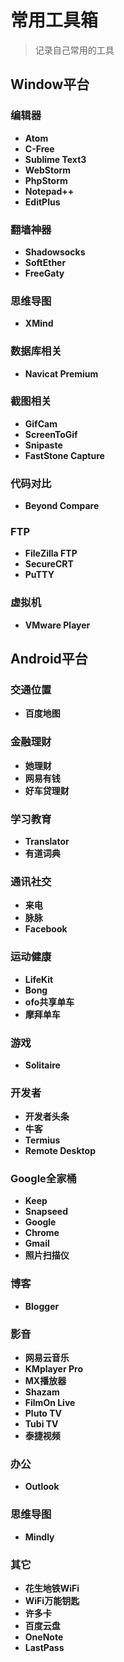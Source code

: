 # 常用工具箱

>记录自己常用的工具

## Window平台

### 编辑器
* **Atom**
* **C-Free**
* **Sublime Text3**
* **WebStorm**
* **PhpStorm**
* **Notepad++**
* **EditPlus**

### 翻墙神器
* **Shadowsocks**
* **SoftEther**
* **FreeGaty**

### 思维导图
* **XMind**

### 数据库相关
* **Navicat Premium**

### 截图相关
* **GifCam**
* **ScreenToGif**
* **Snipaste**
* **FastStone Capture**

### 代码对比
* **Beyond Compare**

### FTP
* **FileZilla FTP**
* **SecureCRT**
* **PuTTY**

### 虚拟机
* **VMware Player**

## Android平台

### 交通位置
* **百度地图**

### 金融理财
* **她理财**
* **网易有钱**
* **好车贷理财**

### 学习教育
* **Translator**
* **有道词典**

### 通讯社交
* **来电**
* **脉脉**
* **Facebook**

### 运动健康
* **LifeKit**
* **Bong**
* **ofo共享单车**
* **摩拜单车**

### 游戏
* **Solitaire**

### 开发者
* **开发者头条**
* **牛客**
* **Termius**
* **Remote Desktop**

### Google全家桶
* **Keep**
* **Snapseed**
* **Google**
* **Chrome**
* **Gmail**
* **照片扫描仪**

### 博客
* **Blogger**


### 影音
* **网易云音乐**
* **KMplayer Pro**
* **MX播放器**
* **Shazam**
* **FilmOn Live**
* **Pluto TV**
* **Tubi TV**
* **泰捷视频**

### 办公
* **Outlook**

### 思维导图
* **Mindly**


### 其它
* **花生地铁WiFi**
* **WiFi万能钥匙**
* **许多卡**
* **百度云盘**
* **OneNote**
* **LastPass**

